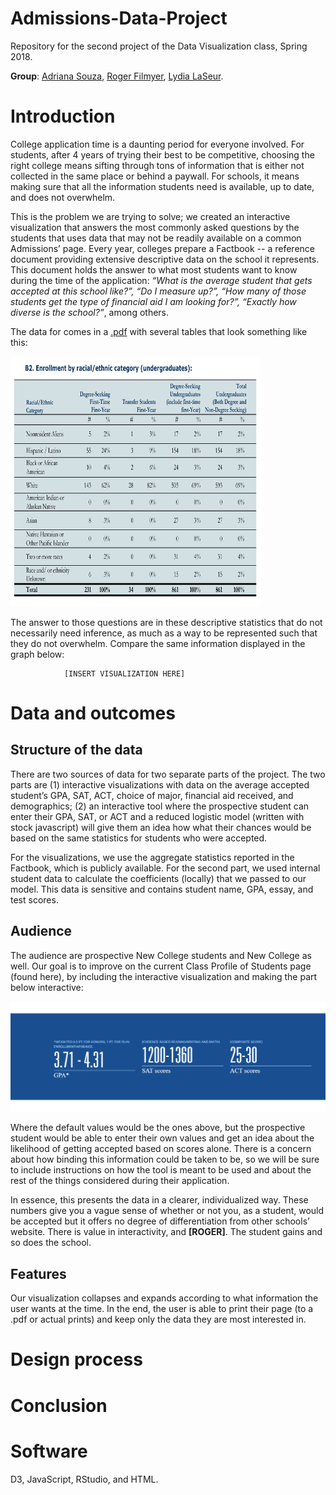 # Admissions-Data-Project
Repository for the second project of the Data Visualization class, Spring 2018.

**Group**: [Adriana Souza](https://github.com/acastrops), [Roger Filmyer](https://github.com/rfilmyer), [Lydia LaSeur](https://github.com/lydialaseur).


# Introduction 

College application time is a daunting period for everyone involved. For students, after 4 years of trying their best to be competitive, choosing the right college means sifting through tons of information that is either not collected in the same place or behind a paywall. For schools, it means making sure that all the information students need is available, up to date, and does not overwhelm.

This is the problem we are trying to solve; we created an interactive visualization that answers the most commonly asked questions by the students that uses data that may not be readily available on a common Admissions’ page.
Every year, colleges prepare a Factbook -- a reference document providing extensive descriptive data on the school it represents. This document holds the answer to what most students want to know during the time of the application: *“What is the average student that gets accepted at this school like?”, “Do I measure up?”, “How many of those students get the type of financial aid I am looking for?”, “Exactly how diverse is the school?”*, among others. 

The data for comes in a [.pdf](https://drive.google.com/file/d/0B1qV5QcpSRa2VloydkI4dkpsMzA/view) with several tables that look something like this:

<img src="R/factbook.png" data-canonical-src="R/factbook.png" width="400" height="400" />

The answer to those questions are in these descriptive statistics that do not necessarily need inference, as much as a way to be represented such that they do not overwhelm. Compare the same information displayed in the graph below:

				[INSERT VISUALIZATION HERE]
				


# Data and outcomes

## Structure of the data 

There are two sources of data for two separate parts of the project. The two parts are (1) interactive visualizations with data on the average accepted student’s GPA, SAT, ACT, choice of major, financial aid received, and demographics; (2) an interactive tool where the prospective student can enter their GPA, SAT, or ACT and a reduced logistic model (written with stock javascript) will give them an idea how what their chances would be based on the same statistics for students who were accepted. 

For the visualizations, we use the aggregate statistics reported in the Factbook, which is publicly available. For the second part, we used internal student data  to calculate the coefficients (locally) that we passed to our model. This data is sensitive and contains student name, GPA, essay, and test scores. 

## Audience

The audience are prospective New College students and New College as well. Our goal is to improve on the current Class Profile of Students page (found here), by including the interactive visualization and making the part below interactive:

![](R/gpa_banner.PNG)

Where the default values would be the ones above, but the prospective student would be able to enter their own values and get an idea about the likelihood of getting accepted based on scores alone. There is a concern about how binding this information could be taken to be, so we will be sure to include instructions on how the tool is meant to be used and about the rest of the things considered during their application. 

In essence, this presents the data in a clearer, individualized way. These numbers give you a vague sense of whether or not you, as a student, would be accepted but it offers no degree of differentiation from other schools’ website. There is value in interactivity, and **[ROGER]**. The student gains and so does the school. 


## Features 

Our visualization collapses and expands according to what information the user wants at the time. In the end, the user is able to print their page (to a .pdf or actual prints) and keep only the data they are most interested in. 


# Design process

# Conclusion

# Software

D3, JavaScript, RStudio, and HTML.
